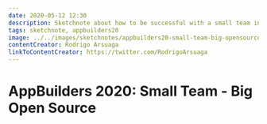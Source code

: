 ```yaml
---
date: 2020-05-12 12:30
description: Sketchnote about how to be successful with a small team in Open Source from AppBuilders 2020 (online conference)
tags: sketchnote, appbuilders20
image: ../../images/sketchnotes/appbuilders20-small-team-big-opensource-small.jpg
contentCreator: Rodrigo Arsuaga
linkToContentCreator: https://twitter.com/RodrigoArsuaga
---
```


# AppBuilders 2020: Small Team - Big Open Source
